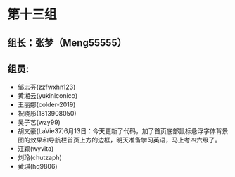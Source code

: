 # 第十三组

## 组长：张梦（Meng55555）
## 组员:
* 邹志芬(zzfwxhn123)
* 黄湘云(yukiniconico)
* 王丽娜(colder-2019)
* 祝晓彤(1813908050)
* 吴子艺(wzy99)
* 胡文豪(LaVie37)6月13日：今天更新了代码，加了首页底部鼠标悬浮字体背景图的效果和导航栏首页上方的边框，明天准备学习英语，马上考四六级了。
* 汪颖(wyvita)
* 刘玲(chutzaph)
* 黄琪(hq9806)
